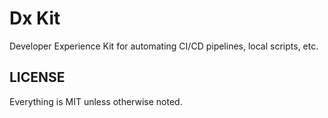 # Dx Kit

Developer Experience Kit for automating CI/CD pipelines, local
scripts, etc.

## LICENSE

Everything is MIT unless otherwise noted.
